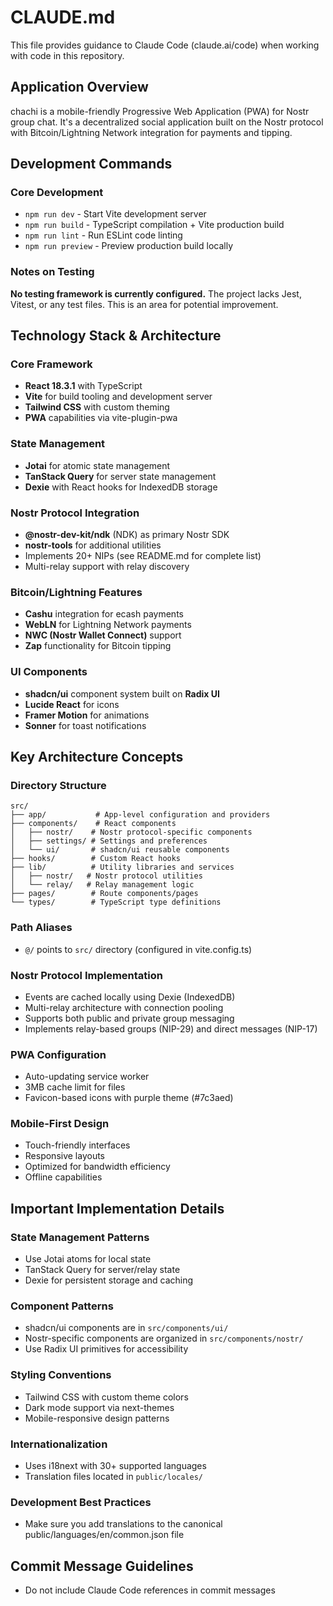 # CLAUDE.md

This file provides guidance to Claude Code (claude.ai/code) when working with code in this repository.

## Application Overview

chachi is a mobile-friendly Progressive Web Application (PWA) for Nostr group chat. It's a decentralized social application built on the Nostr protocol with Bitcoin/Lightning Network integration for payments and tipping.

## Development Commands

### Core Development
- `npm run dev` - Start Vite development server
- `npm run build` - TypeScript compilation + Vite production build  
- `npm run lint` - Run ESLint code linting
- `npm run preview` - Preview production build locally

### Notes on Testing
**No testing framework is currently configured.** The project lacks Jest, Vitest, or any test files. This is an area for potential improvement.

## Technology Stack & Architecture

### Core Framework
- **React 18.3.1** with TypeScript
- **Vite** for build tooling and development server
- **Tailwind CSS** with custom theming
- **PWA** capabilities via vite-plugin-pwa

### State Management
- **Jotai** for atomic state management
- **TanStack Query** for server state management  
- **Dexie** with React hooks for IndexedDB storage

### Nostr Protocol Integration
- **@nostr-dev-kit/ndk** (NDK) as primary Nostr SDK
- **nostr-tools** for additional utilities
- Implements 20+ NIPs (see README.md for complete list)
- Multi-relay support with relay discovery

### Bitcoin/Lightning Features
- **Cashu** integration for ecash payments
- **WebLN** for Lightning Network payments
- **NWC (Nostr Wallet Connect)** support
- **Zap** functionality for Bitcoin tipping

### UI Components
- **shadcn/ui** component system built on **Radix UI**
- **Lucide React** for icons
- **Framer Motion** for animations
- **Sonner** for toast notifications

## Key Architecture Concepts

### Directory Structure
```
src/
├── app/           # App-level configuration and providers
├── components/    # React components
│   ├── nostr/    # Nostr protocol-specific components
│   ├── settings/ # Settings and preferences
│   └── ui/       # shadcn/ui reusable components
├── hooks/        # Custom React hooks
├── lib/          # Utility libraries and services
│   ├── nostr/   # Nostr protocol utilities
│   └── relay/   # Relay management logic
├── pages/        # Route components/pages
└── types/        # TypeScript type definitions
```

### Path Aliases
- `@/` points to `src/` directory (configured in vite.config.ts)

### Nostr Protocol Implementation
- Events are cached locally using Dexie (IndexedDB)
- Multi-relay architecture with connection pooling
- Supports both public and private group messaging
- Implements relay-based groups (NIP-29) and direct messages (NIP-17)

### PWA Configuration
- Auto-updating service worker
- 3MB cache limit for files
- Favicon-based icons with purple theme (#7c3aed)

### Mobile-First Design
- Touch-friendly interfaces
- Responsive layouts
- Optimized for bandwidth efficiency
- Offline capabilities

## Important Implementation Details

### State Management Patterns
- Use Jotai atoms for local state
- TanStack Query for server/relay state
- Dexie for persistent storage and caching

### Component Patterns
- shadcn/ui components are in `src/components/ui/`
- Nostr-specific components are organized in `src/components/nostr/`
- Use Radix UI primitives for accessibility

### Styling Conventions
- Tailwind CSS with custom theme colors
- Dark mode support via next-themes
- Mobile-responsive design patterns

### Internationalization
- Uses i18next with 30+ supported languages
- Translation files located in `public/locales/`

### Development Best Practices
- Make sure you add translations to the canonical public/languages/en/common.json file

## Commit Message Guidelines
- Do not include Claude Code references in commit messages
